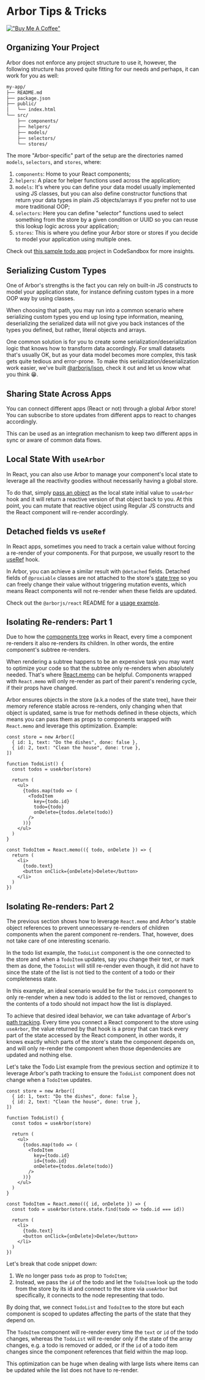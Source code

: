 # Arbor Tips & Tricks

[!["Buy Me A Coffee"](https://www.buymeacoffee.com/assets/img/custom_images/orange_img.png)](https://www.buymeacoffee.com/drborges)

## Organizing Your Project

Arbor does not enforce any project structure to use it, however, the following structure has proved quite fitting for our needs and perhaps, it can work for you as well:

```sh
my-app/
├── README.md
├── package.json
├── public/
│   └── index.html
└── src/
    ├── components/
    ├── helpers/
    ├── models/
    ├── selectors/
    └── stores/
```

The more "Arbor-specific" part of the setup are the directories named `models`, `selectors`, and `stores`, where:

1. `components`: Home to your React components;
2. `helpers`: A place for helper functions used across the application;
3. `models`: It's where you can define your data model usually implemented using JS classes, but you can also define constructor functions that return your data types in plain JS objects/arrays if you prefer not to use more traditional OOP;
4. `selectors`: Here you can define "selector" functions used to select something from the store by a given condition or UUID so you can reuse this lookup logic across your application;
5. `stores`: This is where you define your Arbor store or stores if you decide to model your application using multiple ones.

Check out [this sample todo app](https://codesandbox.io/p/sandbox/todo-app-pzgld3?layout=%257B%2522sidebarPanel%2522%253A%2522EXPLORER%2522%252C%2522rootPanelGroup%2522%253A%257B%2522direction%2522%253A%2522horizontal%2522%252C%2522contentType%2522%253A%2522UNKNOWN%2522%252C%2522type%2522%253A%2522PANEL_GROUP%2522%252C%2522id%2522%253A%2522ROOT_LAYOUT%2522%252C%2522panels%2522%253A%255B%257B%2522type%2522%253A%2522PANEL_GROUP%2522%252C%2522contentType%2522%253A%2522UNKNOWN%2522%252C%2522direction%2522%253A%2522vertical%2522%252C%2522id%2522%253A%2522clqvg7yjx00063b6kyhn9k6tk%2522%252C%2522sizes%2522%253A%255B100%252C0%255D%252C%2522panels%2522%253A%255B%257B%2522type%2522%253A%2522PANEL_GROUP%2522%252C%2522contentType%2522%253A%2522EDITOR%2522%252C%2522direction%2522%253A%2522horizontal%2522%252C%2522id%2522%253A%2522EDITOR%2522%252C%2522panels%2522%253A%255B%257B%2522type%2522%253A%2522PANEL%2522%252C%2522contentType%2522%253A%2522EDITOR%2522%252C%2522id%2522%253A%2522clqvg7yjx00023b6kkkmhgoz2%2522%257D%255D%257D%252C%257B%2522type%2522%253A%2522PANEL_GROUP%2522%252C%2522contentType%2522%253A%2522SHELLS%2522%252C%2522direction%2522%253A%2522horizontal%2522%252C%2522id%2522%253A%2522SHELLS%2522%252C%2522panels%2522%253A%255B%257B%2522type%2522%253A%2522PANEL%2522%252C%2522contentType%2522%253A%2522SHELLS%2522%252C%2522id%2522%253A%2522clqvg7yjx00033b6kk92jby42%2522%257D%255D%252C%2522sizes%2522%253A%255B100%255D%257D%255D%257D%252C%257B%2522type%2522%253A%2522PANEL_GROUP%2522%252C%2522contentType%2522%253A%2522DEVTOOLS%2522%252C%2522direction%2522%253A%2522vertical%2522%252C%2522id%2522%253A%2522DEVTOOLS%2522%252C%2522panels%2522%253A%255B%257B%2522type%2522%253A%2522PANEL%2522%252C%2522contentType%2522%253A%2522DEVTOOLS%2522%252C%2522id%2522%253A%2522clqvg7yjx00053b6kso66pqq5%2522%257D%255D%252C%2522sizes%2522%253A%255B100%255D%257D%255D%252C%2522sizes%2522%253A%255B60%252C40%255D%257D%252C%2522tabbedPanels%2522%253A%257B%2522clqvg7yjx00023b6kkkmhgoz2%2522%253A%257B%2522tabs%2522%253A%255B%257B%2522id%2522%253A%2522clqvg7yjw00013b6kbmswynyb%2522%252C%2522mode%2522%253A%2522permanent%2522%252C%2522type%2522%253A%2522FILE%2522%252C%2522filepath%2522%253A%2522%252Fsrc%252Findex.tsx%2522%252C%2522state%2522%253A%2522IDLE%2522%257D%252C%257B%2522id%2522%253A%2522clxqa46xd00023b6t1vlkghct%2522%252C%2522mode%2522%253A%2522permanent%2522%252C%2522type%2522%253A%2522FILE%2522%252C%2522initialSelections%2522%253A%255B%257B%2522startLineNumber%2522%253A72%252C%2522endLineNumber%2522%253A72%252C%2522startColumn%2522%253A46%252C%2522endColumn%2522%253A46%257D%255D%252C%2522filepath%2522%253A%2522%252Fsrc%252FApp.tsx%2522%252C%2522state%2522%253A%2522IDLE%2522%257D%255D%252C%2522id%2522%253A%2522clqvg7yjx00023b6kkkmhgoz2%2522%252C%2522activeTabId%2522%253A%2522clxqa46xd00023b6t1vlkghct%2522%257D%252C%2522clqvg7yjx00053b6kso66pqq5%2522%253A%257B%2522tabs%2522%253A%255B%257B%2522id%2522%253A%2522clqvg7yjx00043b6k84xznnvi%2522%252C%2522mode%2522%253A%2522permanent%2522%252C%2522type%2522%253A%2522UNASSIGNED_PORT%2522%252C%2522port%2522%253A0%252C%2522path%2522%253A%2522%252F%2522%257D%255D%252C%2522id%2522%253A%2522clqvg7yjx00053b6kso66pqq5%2522%252C%2522activeTabId%2522%253A%2522clqvg7yjx00043b6k84xznnvi%2522%257D%252C%2522clqvg7yjx00033b6kk92jby42%2522%253A%257B%2522tabs%2522%253A%255B%255D%252C%2522id%2522%253A%2522clqvg7yjx00033b6kk92jby42%2522%257D%257D%252C%2522showDevtools%2522%253Atrue%252C%2522showShells%2522%253Afalse%252C%2522showSidebar%2522%253Atrue%252C%2522sidebarPanelSize%2522%253A15%257D) project in CodeSandbox for more insights.

## Serializing Custom Types

One of Arbor's strengths is the fact you can rely on built-in JS constructs to model your application state, for instance defining custom types in a more OOP way by using classes.

When choosing that path, you may run into a common scenario where serializing custom types you end up losing type information, meaning, deserializing the serialized data will not give you back instances of the types you defined, but rather, literal objects and arrays.

One common solution is for you to create some serialization/deserialization logic that knows how to transform data accordingly. For small datasets that's usually OK, but as your data model becomes more complex, this task gets quite tedious and error-prone. To make this serialization/deserialization work easier, we've built [@arborjs/json](../packages/arbor-json/), check it out and let us know what you think 😁.

## Sharing State Across Apps

You can connect different apps (React or not) through a global Arbor store! You can subscribe to store updates from different apps to react to changes accordingly.

This can be used as an integration mechanism to keep two different apps in sync or aware of common data flows.

## Local State With `useArbor`

In React, you can also use Arbor to manage your component's local state to leverage all the reactivity goodies without necessarily having a global store.

To do that, simply [pass an object](../packages//arbor-react#usearbor-vs-usestate) as the local state initial value to `useArbor` hook and it will return a reactive version of that object back to you. At this point, you can mutate that reactive object using Regular JS constructs and the React component will re-render accordingly.

## Detached fields vs `useRef`

In React apps, sometimes you need to track a certain value without forcing a re-render of your components. For that purpose, we usually resort to the [useRef](https://react.dev/reference/react/useRef) hook.

In Arbor, you can achieve a similar result with `@detached` fields. Detached fields of `@proxiable` classes are not attached to the store's [state tree](../packages/arbor-store/docs/StateTree.md) so you can freely change their value without triggering mutation events, which means React components will not re-render when these fields are updated.

Check out the `@arborjs/react` README for a [usage example](../packages/arbor-react#detached-fields-vs-useref).

## Isolating Re-renders: Part 1

Due to how the [components tree](https://react.dev/learn/understanding-your-ui-as-a-tree#your-ui-as-a-tree) works in React, every time a component re-renders it also re-renders its children. In other words, the entire component's subtree re-renders.

When rendering a subtree happens to be an expensive task you may want to optimize your code so that the subtree only re-renders when absolutely needed. That's where [React.memo](https://react.dev/reference/react/memo) can be helpful. Components wrapped with `React.memo` will only re-render as part of their parent's rendering cycle, if their props have changed.

Arbor ensures objects in the store (a.k.a nodes of the state tree), have their memory reference stable across re-renders, only changing when that object is updated, same is true for methods defined in these objects, which means you can pass them as props to components wrapped with `React.memo` and leverage this optimization. Example:

```tsx
const store = new Arbor([
  { id: 1, text: "Do the dishes", done: false },
  { id: 2, text: "Clean the house", done: true },
])

function TodoList() {
  const todos = useArbor(store)

  return (
    <ul>
      {todos.map(todo => (
        <TodoItem
          key={todo.id}
          todo={todo}
          onDelete={todos.delete(todo)}
        />
      ))}
    </ul>
  )
}

const TodoItem = React.memo(({ todo, onDelete }) => {
  return (
    <li>
      {todo.text}
      <button onClick={onDelete}>Delete</button>
    </li>
  )
})
```

## Isolating Re-renders: Part 2

The previous section shows how to leverage `React.memo` and Arbor's stable object references to prevent unnecessary re-renders of children components when the parent component re-renders. That, however, does not take care of one interesting scenario.

In the todo list example, the `TodoList` component is the one connected to the store and when a `TodoItem` updates, say you change their text, or mark them as done, the `TodoList` will still re-render even though, it did not have to since the state of the list is not tied to the content of a todo or their completeness state.

In this example, an ideal scenario would be for the `TodoList` component to only re-render when a new todo is added to the list or removed, changes to the contents of a todo should not impact how the list is displayed.

To achieve that desired ideal behavior, we can take advantage of Arbor's [path tracking](../packages/arbor-store/docs/PathTracking.md). Every time you connect a React component to the store using `useArbor`, the value returned by that hook is a proxy that can track every part of the state accessed by the React component, in other words, it knows exactly which parts of the store's state the component depends on, and will only re-render the component when those dependencies are updated and nothing else.

Let's take the Todo List example from the previous section and optimize it to leverage Arbor's path tracking to ensure the `TodoList` component does not change when a `TodoItem` updates.

```tsx
const store = new Arbor([
  { id: 1, text: "Do the dishes", done: false },
  { id: 2, text: "Clean the house", done: true },
])

function TodoList() {
  const todos = useArbor(store)

  return (
    <ul>
      {todos.map(todo => (
        <TodoItem
          key={todo.id}
          id={todo.id}
          onDelete={todos.delete(todo)}
        />
      ))}
    </ul>
  )
}

const TodoItem = React.memo(({ id, onDelete }) => {
  const todo = useArbor(store.state.find(todo => todo.id === id))

  return (
    <li>
      {todo.text}
      <button onClick={onDelete}>Delete</button>
    </li>
  )
})
```

Let's break that code snippet down:

1. We no longer pass `todo` as prop to `TodoItem`;
2. Instead, we pass the `id` of the todo and let the `TodoItem` look up the todo from the store by its id and connect to the store via `useArbor` but specifically, it connects to the node representing that todo.

By doing that, we connect `TodoList` and `TodoItem` to the store but each component is scoped to updates affecting the parts of the state that they depend on.

The `TodoItem` component will re-render every time the `text` or `id` of the todo changes, whereas the `TodoList` will re-render only if the state of the array changes, e.g. a todo is removed or added, or if the `id` of a todo item changes since the component references that field within the map loop.

This optimization can be huge when dealing with large lists where items can be updated while the list does not have to re-render.
